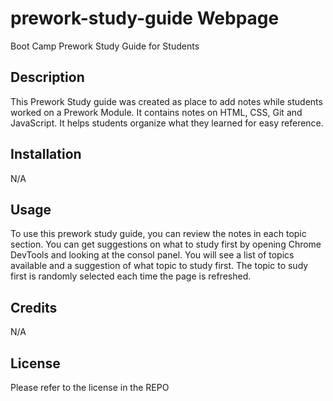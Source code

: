 # prework-study-guide Webpage
Boot Camp Prework Study Guide for Students

## Description

This Prework Study guide was created as place to add notes while students worked on a Prework Module.
It contains notes on HTML, CSS, Git and JavaScript. It helps students organize what they learned 
for easy reference. 

## Installation

N/A

## Usage

To use this prework study guide, you can review the notes in each topic section.  You can get suggestions on what to study first by opening Chrome DevTools and looking at the consol panel. You will see a list of topics available and a suggestion of what topic to study first.  The topic to sudy first is randomly selected each time the page is refreshed.

## Credits

N/A

## License

Please refer to the license in the REPO
